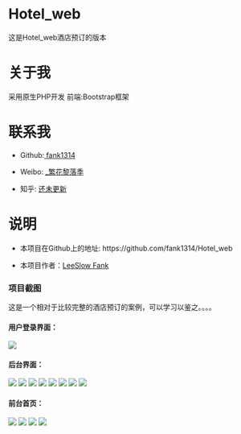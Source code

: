 # Hotel_web
这是Hotel_web酒店预订的版本
# 关于我
采用原生PHP开发 前端:Bootstrap框架
# 联系我
<ul>
<li>
<p> Github:<a href="https://github.com/fank1314"> fank1314 </a> </p>
</li>
<li>
<p>Weibo: <a href="https://weibo.com/u/6339218501" rel="nofollow"> _繁花黎落季</a></p>
</li>
<li>
<p>知乎: <a href="#" rel="nofollow"> 还未更新</a></p>
</li>
</ul>
<h1>说明</h1>
<ul>
<li><p>本项目在Github上的地址:  https://github.com/fank1314/Hotel_web </p></li>
    <li><p>本项目作者：<a href="#">LeeSlow Fank</a></p></li>
</ul>
<h3>项目截图</h3>
    <p>这是一个相对于比较完整的酒店预订的案例，可以学习以鉴之。。。。 </p>
    <h4>用户登录界面：</h4>
    <img src="https://github.com/fank1314/Hotel_web/blob/master/login.png"   style="max-width:100%;">
     <h4>后台界面：</h4>
    <img src="https://github.com/fank1314/Hotel_web/blob/master/admin.png"   style="max-width:100%;">   
    <img src="https://github.com/fank1314/Hotel_web/blob/master/admin-photomod.png"   style="max-width:100%;">   
    <img src="https://github.com/fank1314/Hotel_web/blob/master/admin-photo.png"   style="max-width:100%;">  
    <img src="https://github.com/fank1314/Hotel_web/blob/master/checkout.png"   style="max-width:100%;"> 
   <img src="https://github.com/fank1314/Hotel_web/blob/master/checkout-finish.png"   style="max-width:100%;">    
    <img src="https://github.com/fank1314/Hotel_web/blob/master/count.png"   style="max-width:100%;">  
     <img src="https://github.com/fank1314/Hotel_web/blob/master/order.png"   style="max-width:100%;">     
    <img src="https://github.com/fank1314/Hotel_web/blob/master/order-num.png"   style="max-width:100%;">   
     <h4>前台首页：</h4>
    <img src="https://github.com/fank1314/Hotel_web/blob/master/index.png"   style="max-width:100%;">        
    <img src="https://github.com/fank1314/Hotel_web/blob/master/index2.png"   style="max-width:100%;">    
     <img src="https://github.com/fank1314/Hotel_web/blob/master/online-reserve.png"   style="max-width:100%;">        
    <img src="https://github.com/fank1314/Hotel_web/blob/master/contact-us.png"   style="max-width:100%;">       
   
    
    
  
